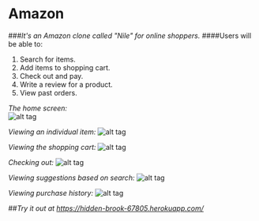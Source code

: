 # Amazon
###_It's an Amazon clone called "Nile" for online shoppers._
####Users will be able to:
1. Search for items.
2. Add items to shopping cart.
3. Check out and pay.
4. Write a review for a product.
5. View past orders.

*The home screen:*     
![alt tag](https://github.com/schreyerpeter/Amazon/blob/master/screenshots/Screen%20Shot%202016-07-11%20at%2011.07.24%20AM.png)

*Viewing an individual item:*
![alt tag](https://github.com/schreyerpeter/Amazon/blob/master/screenshots/Screen%20Shot%202016-07-11%20at%2011.07.53%20AM.png)

*Viewing the shopping cart:*
![alt tag](https://github.com/schreyerpeter/Amazon/blob/master/screenshots/Screen%20Shot%202016-07-11%20at%2011.08.17%20AM.png)

*Checking out:*
![alt tag](https://github.com/schreyerpeter/Amazon/blob/master/screenshots/Screen%20Shot%202016-07-11%20at%2011.08.35%20AM.png)

*Viewing suggestions based on search:*
![alt tag](https://github.com/schreyerpeter/Amazon/blob/master/screenshots/Screen%20Shot%202016-07-11%20at%2011.17.17%20AM.png)

*Viewing purchase history:*
![alt tag](https://github.com/schreyerpeter/Amazon/blob/master/screenshots/Screen%20Shot%202016-07-11%20at%2011.18.06%20AM.png)

##_Try it out at https://hidden-brook-67805.herokuapp.com/_
